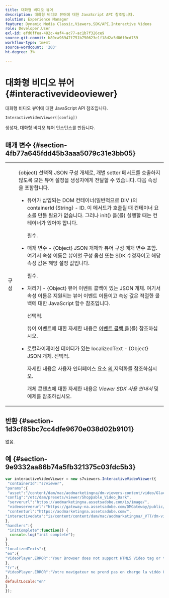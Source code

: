 ```yaml
---
title: 대화형 비디오 뷰어
description: 대화형 비디오 뷰어에 대한 JavaScript API 참조입니다.
solution: Experience Manager
feature: Dynamic Media Classic,Viewers,SDK/API,Interactive Videos
role: Developer,User
exl-id: efd0ffea-482c-4af4-ac77-ac1b7f326ce9
source-git-commit: b89ca96947f751b750623e1f18d2a5d86f0cd759
workflow-type: tm+mt
source-wordcount: '203'
ht-degree: 3%

---
```


# 대화형 비디오 뷰어{#interactivevideoviewer}

대화형 비디오 뷰어에 대한 JavaScript API 참조입니다.

`InteractiveVideoViewer([config])`

생성자, 대화형 비디오 뷰어 인스턴스를 만듭니다.

## 매개 변수 {#section-4fb77a645fdd45b3aaa5079c31e3bb05}

<table id="table_896DFF34A68A403DB93A6D597461A573"> 
 <tbody> 
  <tr> 
   <td colname="col1"> <p> <span class="codeph"> <span class="varname"> 구성 </span> </span> </p> </td> 
   <td colname="col2"> <p> <span class="codeph"> {object} </span> 선택적 JSON 구성 개체로, 개별 setter 메서드를 호출하지 않도록 모든 뷰어 설정을 생성자에게 전달할 수 있습니다. 다음 속성을 포함합니다. </p> <p> 
     <ul id="ul_789DBD5B72ED4C80B685455B0D59494D"> 
      <li id="li_28FDCB53E4AD4097A51F21B876C18FB1"> <p> 뷰어가 삽입되는 DOM 컨테이너(일반적으로 <span class="codeph"> DIV </span>)의 <span class="codeph"> containerId {String} - </span> <span class="codeph"> </span> ID. 이 메서드가 호출될 때 컨테이너 요소를 만들 필요가 없습니다. 그러나 <span class="codeph"> init() </span>을(를) 실행할 때는 컨테이너가 있어야 합니다. </p> <p>필수. </p> </li> 
      <li id="li_FDE00392DC1544ABBDD75F81EF814EF2"> <p> <span class="codeph"> 매개 변수 </span> - <span class="codeph"> {Object} </span> JSON 개체와 뷰어 구성 매개 변수 포함. 여기서 속성 이름은 뷰어별 구성 옵션 또는 SDK 수정자이고 해당 속성 값은 해당 설정 값입니다. </p> <p>필수. </p> </li> 
      <li id="li_C534D5091CDA4717BCC48E3EBBF09AB8"> <p> <span class="codeph"> 처리기 </span> - <span class="codeph"> {Object} </span> 뷰어 이벤트 콜백이 있는 JSON 개체. 여기서 속성 이름은 지원되는 뷰어 이벤트 이름이고 속성 값은 적절한 콜백에 대한 JavaScript 함수 참조입니다. </p> <p>선택적. </p> <p>뷰어 이벤트에 대한 자세한 내용은 <a href="../../../c-html5-aem-asset-viewers/c-html5-aem-int-video/c-html5-aem-int-video-event-callbacks.md#concept-66d5996f2b1b44cab3d5264cda5c50cd" format="dita" scope="local"> 이벤트 콜백 </a>을(를) 참조하십시오. </p> </li> 
      <li id="li_42A3F3BEF1004E069F0FB2AE0A30B093"> <p> 로컬라이제이션 데이터가 있는 <span class="codeph"> localizedText </span> - <span class="codeph"> {Object} </span> JSON 개체. 선택적. </p> <p>자세한 내용은 사용자 인터페이스 요소 <a href="../../../c-html5-aem-asset-viewers/c-html5-aem-int-video/c-html5-aem-int-video-viewer-localization.md#concept-cbfc39344c494eb7b9f6a272cff0cc74" format="dita" scope="local">의 </a> 지역화를 참조하십시오. </p> <p>개체 콘텐츠에 대한 자세한 내용은 <i>Viewer SDK 사용 안내서</i> 및 예제를 참조하십시오. </p> </li> 
     </ul> </p> </td> 
  </tr> 
 </tbody> 
</table>

## 반환 {#section-1d3cf85bc7cc4dfe9670e038d02b9101}

없음.

## 예 {#section-9e9332aa86b74a5fb321375c03fdc5b3}

```javascript {.line-numbers}
var interactiveVideoViewer = new s7viewers.InteractiveVideoViewer({ 
 "containerId":"s7viewer", 
"params":{ 
 "asset":"/content/dam/mac/aodmarketingna/dm-viewers-content/video/Glacier.mp4", 
"config":"/etc/dam/presets/viewer/Shoppable_Video_Dark", 
 "serverurl":"https://aodmarketingna.assetsadobe.com/is/image/", 
 "videoserverurl":"https://gateway-na.assetsadobe.com/DMGateway/public/aodmarketingna", 
 "contenturl":"https://aodmarketingna.assetsadobe.com/", 
"interactivedata":"is/content/content/dam/mac/aodmarketingna/_VTT/dm-viewers-content/video/Glacier.mp4.svideo.vtt" 
}, 
"handlers":{ 
 "initComplete":function() { 
  console.log("init complete"); 
} 
}, 
"localizedTexts":{ 
"en":{ 
"VideoPlayer.ERROR":"Your Browser does not support HTML5 Video tag or the video cannot be played." 
}, 
"fr":{ 
"VideoPlayer.ERROR":"Votre navigateur ne prend pas en charge la vidéo HTML5 tag ou la vidéo ne peuvent pas être lus." 
}, 
defaultLocale:"en" 
} 
});
```
